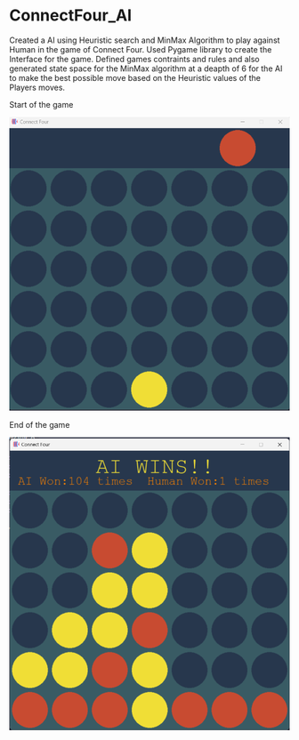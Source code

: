 # ConnectFour_AI

Created a AI using Heuristic search and MinMax Algorithm to play against Human in the game of Connect Four. Used Pygame library to create the Interface for the game. Defined games contraints and rules and also generated state space for the MinMax algorithm at a deapth of 6 for the AI to make the best possible move based on the Heuristic values of the Players moves.

Start of the game

![GUI_start](.\screenshots\connect_Four_1.png)

End of the game

![GUI_start](.\screenshots\connect_Four_2.png)
